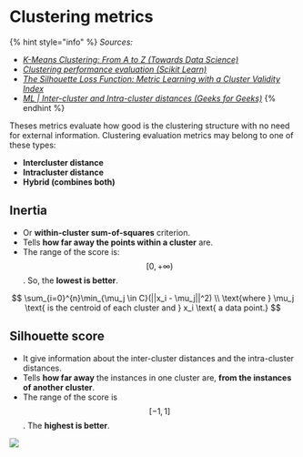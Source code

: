 # Clustering metrics

{% hint style="info" %}
_Sources:_

* [_K-Means Clustering: From A to Z (Towards Data Science)_](https://towardsdatascience.com/k-means-clustering-from-a-to-z-f6242a314e9a)
* [_Clustering performance evaluation (Scikit Learn)_](https://scikit-learn.org/stable/modules/clustering.html#clustering-performance-evaluation)
* [_The Silhouette Loss Function: Metric Learning with a Cluster Validity Index_](https://platform.ai/blog/page/11/the-silhouette-loss-function-metric-learning-with-a-cluster-validity-index/)
* [_ML | Inter-cluster and Intra-cluster distances (Geeks for Geeks)_](https://www.geeksforgeeks.org/ml-intercluster-and-intracluster-distance/)
{% endhint %}

Theses metrics evaluate how good is the clustering structure with no need for external information. Clustering evaluation metrics may belong to one of these types:

* **Intercluster distance**
* **Intracluster distance**
* **Hybrid (combines both)**

## Inertia

* Or **within-cluster sum-of-squares** criterion.
* Tells **how far away the points within a cluster** are.&#x20;
* The range of the score is: $$[0, +\infty )$$. So, the **lowest is better**.

$$
\sum_{i=0}^{n}\min_{\mu_j \in C}(||x_i - \mu_j||^2) \\ \text{where } \mu_j  \text{ is the centroid of each cluster and } x_i \text{ a data point.}
$$

## Silhouette score

* It give information about the inter-cluster distances and the intra-cluster distances.
* Tells **how far away** the instances in one cluster are, **from the instances of another cluster**.&#x20;
* The range of the score is $$[ -1, 1]$$. The **highest is better**.

![](../../../../.gitbook/assets/silhouette\_formula-1.png)





